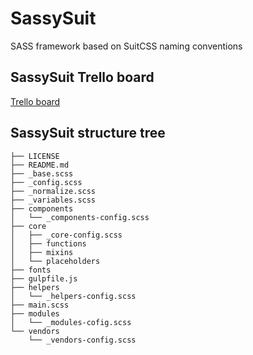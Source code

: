 SassySuit
=========

SASS framework based on SuitCSS naming conventions 

## SassySuit Trello board 

[Trello board](https://trello.com/b/auSCHtYg/development)

## SassySuit structure tree 

    ├── LICENSE
    ├── README.md
    ├── _base.scss
    ├── _config.scss
    ├── _normalize.scss
    ├── _variables.scss
    ├── components
    │   └── _components-config.scss
    ├── core
    │   ├── _core-config.scss
    │   ├── functions
    │   ├── mixins
    │   └── placeholders
    ├── fonts
    ├── gulpfile.js
    ├── helpers
    │   └── _helpers-config.scss
    ├── main.scss
    ├── modules
    │   └── _modules-cofig.scss
    └── vendors
        └── _vendors-config.scss
